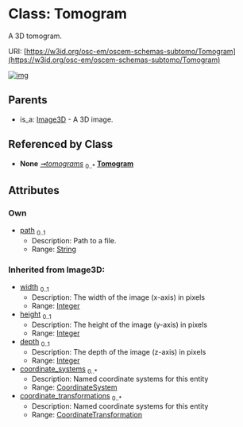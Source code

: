 
# Class: Tomogram

A 3D tomogram.

URI: [https://w3id.org/osc-em/oscem-schemas-subtomo/Tomogram](https://w3id.org/osc-em/oscem-schemas-subtomo/Tomogram)


[![img](https://yuml.me/diagram/nofunky;dir:TB/class/[Region]++-%20tomograms%200..*>[Tomogram&#124;path:string%20%3F;width(i):integer%20%3F;height(i):integer%20%3F;depth(i):integer%20%3F],[Image3D]^-[Tomogram],[Region],[Image3D],[CoordinateTransformation],[CoordinateSystem])](https://yuml.me/diagram/nofunky;dir:TB/class/[Region]++-%20tomograms%200..*>[Tomogram&#124;path:string%20%3F;width(i):integer%20%3F;height(i):integer%20%3F;depth(i):integer%20%3F],[Image3D]^-[Tomogram],[Region],[Image3D],[CoordinateTransformation],[CoordinateSystem])

## Parents

 *  is_a: [Image3D](Image3D.md) - A 3D image.

## Referenced by Class

 *  **None** *[➞tomograms](region__tomograms.md)*  <sub>0..\*</sub>  **[Tomogram](Tomogram.md)**

## Attributes


### Own

 * [path](path.md)  <sub>0..1</sub>
     * Description: Path to a file.
     * Range: [String](types/String.md)

### Inherited from Image3D:

 * [width](width.md)  <sub>0..1</sub>
     * Description: The width of the image (x-axis) in pixels
     * Range: [Integer](types/Integer.md)
 * [height](height.md)  <sub>0..1</sub>
     * Description: The height of the image (y-axis) in pixels
     * Range: [Integer](types/Integer.md)
 * [depth](depth.md)  <sub>0..1</sub>
     * Description: The depth of the image (z-axis) in pixels
     * Range: [Integer](types/Integer.md)
 * [coordinate_systems](coordinate_systems.md)  <sub>0..\*</sub>
     * Description: Named coordinate systems for this entity
     * Range: [CoordinateSystem](CoordinateSystem.md)
 * [coordinate_transformations](coordinate_transformations.md)  <sub>0..\*</sub>
     * Description: Named coordinate systems for this entity
     * Range: [CoordinateTransformation](CoordinateTransformation.md)
